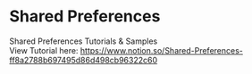 # Shared Preferences
Shared Preferences Tutorials & Samples <br />
View Tutorial here: https://www.notion.so/Shared-Preferences-ff8a2788b697495d86d498cb96322c60